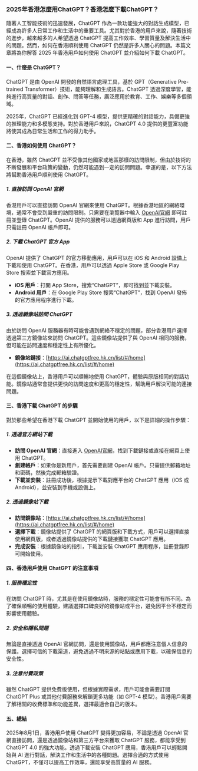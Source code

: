 ### 2025年香港怎麼用ChatGPT？香港怎麼下載ChatGPT？

隨著人工智能技術的迅速發展，ChatGPT 作為一款功能強大的對話生成模型，已經成為許多人日常工作和生活中的重要工具。尤其對於香港的用戶來說，隨著技術的進步，越來越多的人希望透過 ChatGPT 提高工作效率、學習質量及解決生活中的問題。然而，如何在香港順利使用 ChatGPT 仍然是許多人關心的問題。本篇文章將為你解答 2025 年香港用戶如何使用 ChatGPT 並介紹如何下載 ChatGPT。

#### 一、什麼是 ChatGPT？

ChatGPT 是由 OpenAI 開發的自然語言處理工具，基於 GPT（Generative Pre-trained Transformer）技術，能夠理解和生成語言。ChatGPT 透過深度學習，能夠進行高質量的對話、創作、問答等任務，廣泛應用於教育、工作、娛樂等多個領域。

2025年，ChatGPT 已經進化到 GPT-4 模型，提供更精確的對話能力，具備更強的推理能力和多模態支持。對於香港用戶來說，ChatGPT 4.0 提供的更豐富功能將使其成為日常生活和工作的得力助手。

#### 二、香港如何使用 ChatGPT？

在香港，雖然 ChatGPT 並不受像其他國家或地區那樣的訪問限制，但由於技術的不断發展和平台政策的變動，仍然可能遇到一定的訪問問題。幸運的是，以下方法將幫助香港用戶順利使用 ChatGPT。

##### 1. **直接訪問 OpenAI 官網**

香港用戶可以直接訪問 OpenAI 官網來使用 ChatGPT。根據香港地區的網絡環境，通常不會受到嚴重的訪問限制。只需要在瀏覽器中輸入 [OpenAI官網](https://www.openai.com/chatgpt) 即可註冊並登錄 ChatGPT。OpenAI 提供的服務可以透過網頁版和 App 進行訪問，用戶只需註冊 OpenAI 帳戶即可。

##### 2. **下載 ChatGPT 官方 App**

OpenAI 提供了 ChatGPT 的官方移動應用，用戶可以在 iOS 和 Android 設備上下載和使用 ChatGPT。在香港，用戶可以透過 Apple Store 或 Google Play Store 搜索並下載官方應用。

* **iOS 用戶**：打開 App Store，搜索“ChatGPT”，即可找到並下載安裝。
* **Android 用戶**：在 Google Play Store 搜索“ChatGPT”，找到 OpenAI 發佈的官方應用程序進行下載。

##### 3. **透過鏡像站訪問 ChatGPT**

由於訪問 OpenAI 服務器有時可能會遇到網絡不穩定的問題，部分香港用戶選擇透過第三方鏡像站來訪問 ChatGPT。這些鏡像站提供了與 OpenAI 相同的服務，但可能在訪問速度和穩定性上有所優化。

* **鏡像站鏈接**：[https://ai.chatgptfree.hk.cn/list/#/home](https://ai.chatgptfree.hk.cn/list/#/home)

在這個鏡像站上，香港用戶可以順暢地使用 ChatGPT，體驗與原版相同的對話功能。鏡像站通常會提供更快的訪問速度和更高的穩定性，幫助用戶解決可能的連接問題。

#### 三、香港下載 ChatGPT 的步驟

對於那些希望在香港下載 ChatGPT 並開始使用的用戶，以下是詳細的操作步驟：

##### 1. **透過官方網站下載**

* **訪問 OpenAI 官網**：直接進入 [OpenAI官網](https://www.openai.com/chatgpt)，找到下載鏈接或直接在網頁上使用 ChatGPT。
* **創建帳戶**：如果你是新用戶，首先需要創建 OpenAI 帳戶。只需提供郵箱地址和密碼，然後完成郵箱驗證。
* **下載並安裝**：註冊成功後，根據提示下載對應平台的 ChatGPT 應用（iOS 或 Android），並安裝到手機或設備上。

##### 2. **透過鏡像站下載**

* **訪問鏡像站**：[https://ai.chatgptfree.hk.cn/list/#/home](https://ai.chatgptfree.hk.cn/list/#/home)
* **選擇下載**：鏡像站提供了 ChatGPT 的網頁版和下載方式，用戶可以選擇直接使用網頁版，或者透過鏡像站提供的下載鏈接獲取 ChatGPT 應用。
* **完成安裝**：根據鏡像站的指引，下載並安裝 ChatGPT 應用程序，註冊登錄即可開始使用。

#### 四、香港用戶使用 ChatGPT 的注意事項

##### 1. **服務穩定性**

在訪問 ChatGPT 時，尤其是在使用鏡像站時，服務的穩定性可能會有所不同。為了確保順暢的使用體驗，建議選擇口碑良好的鏡像站或平台，避免因平台不穩定而影響使用體驗。

##### 2. **安全和隱私問題**

無論是直接透過 OpenAI 官網訪問，還是使用鏡像站，用戶都應注意個人信息的保護。選擇可信的下載渠道，避免透過不明來源的站點或應用下載，以確保信息的安全性。

##### 3. **注意付費政策**

雖然 ChatGPT 提供免費版使用，但根據實際需求，用戶可能會需要訂閱 ChatGPT Plus 或其他付費服務來解鎖更多功能（如 GPT-4 模型）。香港用戶需要了解相關的收費標準和功能差異，選擇最適合自己的版本。

#### 五、總結

2025年8月1日，香港用戶使用 ChatGPT 變得更加容易，不論是透過 OpenAI 官網直接訪問，還是透過鏡像站和第三方平台來獲取 ChatGPT 服務，都能享受到 ChatGPT 4.0 的強大功能。透過下載安裝 ChatGPT 應用，香港用戶可以輕鬆開始與 AI 進行對話，解決工作和生活中的各種問題。選擇合適的方式使用 ChatGPT，不僅可以提高工作效率，還能享受高質量的 AI 服務。
